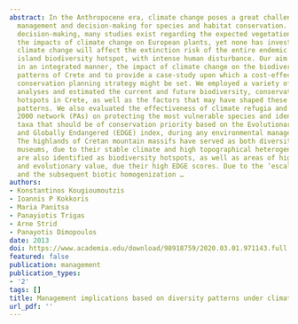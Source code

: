 ```yaml
---
abstract: In the Anthropocene era, climate change poses a great challenge in environmental
  management and decision-making for species and habitat conservation. To support
  decision-making, many studies exist regarding the expected vegetation changes and
  the impacts of climate change on European plants, yet none has investigated how
  climate change will affect the extinction risk of the entire endemic flora of an
  island biodiversity hotspot, with intense human disturbance. Our aim is to assess,
  in an integrated manner, the impact of climate change on the biodiversity and biogeographical
  patterns of Crete and to provide a case-study upon which a cost-effective and climate-smart
  conservation planning strategy might be set. We employed a variety of macroecological
  analyses and estimated the current and future biodiversity, conservation and extinction
  hotspots in Crete, as well as the factors that may have shaped these distribution
  patterns. We also evaluated the effectiveness of climate refugia and the NATURA
  2000 network (PAs) on protecting the most vulnerable species and identified the
  taxa that should be of conservation priority based on the Evolutionary Distinct
  and Globally Endangered (EDGE) index, during any environmental management process.
  The highlands of Cretan mountain massifs have served as both diversity cradles and
  museums, due to their stable climate and high topographical heterogeneity. They
  are also identified as biodiversity hotspots, as well as areas of high conservation
  and evolutionary value, due their high EDGE scores. Due to the ‘escalator to extinction’phenomenon
  and the subsequent biotic homogenization …
authors:
- Konstantinos Kougioumoutzis
- Ioannis P Kokkoris
- Maria Panitsa
- Panayiotis Trigas
- Arne Strid
- Panayotis Dimopoulos
date: 2013
doi: https://www.academia.edu/download/98918759/2020.03.01.971143.full.pdf
featured: false
publication: management
publication_types:
- '2'
tags: []
title: Management implications based on diversity patterns under climate change
url_pdf: ''
---
```

